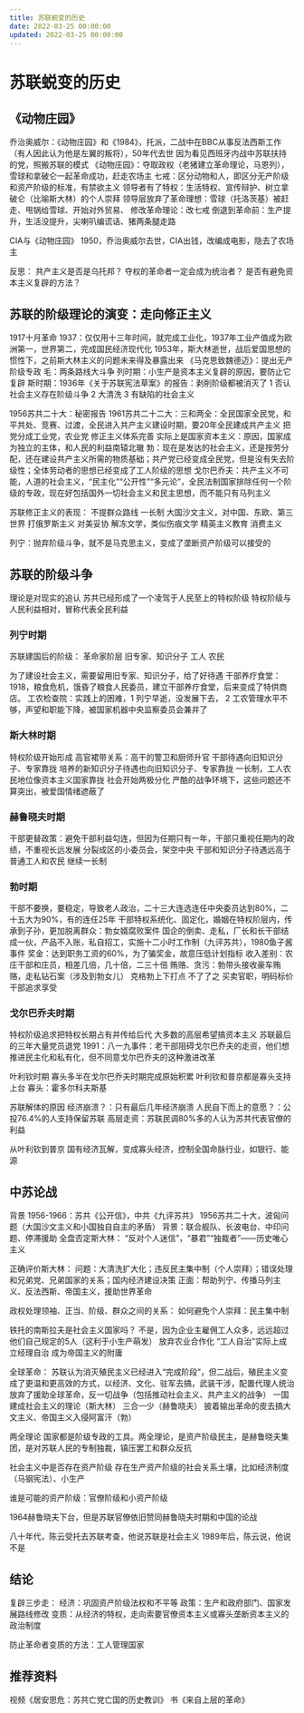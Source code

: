 ```yaml
---
title: 苏联蜕变的历史
date: 2022-03-25 00:00:00
updated: 2022-03-25 00:00:00
---
```


# 苏联蜕变的历史

## 《动物庄园》
乔治奥威尔：《动物庄园》和《1984》，托派，二战中在BBC从事反法西斯工作（有人因此认为他是左翼的叛将），50年代去世
因为看见西班牙内战中苏联扶持的党，照搬苏联的模式
《动物庄园》：夺取政权（老猪建立革命理论，马恩列），雪球和拿破仑一起革命成功，赶走农场主
七戒：区分动物和人，即区分无产阶级和资产阶级的标准，有禁欲主义
领导者有了特权：生活特权、宣传辩护、树立拿破仑（比喻斯大林）的个人崇拜
领导层放弃了革命理想：雪球（托洛茨基）被赶走、甩锅给雪球、开始对外贸易、
修改革命理论：改七戒
倒退到革命前：生产提升，生活没提升，尖喇叭编谎话、猪两条腿走路

CIA与《动物庄园》
1950，乔治奥威尔去世，CIA出钱，改编成电影，隐去了农场主

反思：
共产主义是否是乌托邦？
夺权的革命者一定会成为统治者？
是否有避免资本主义复辟的方法？

## 苏联的阶级理论的演变：走向修正主义
1917十月革命
1937：仅仅用十三年时间，就完成工业化，1937年工业产值成为欧洲第一，世界第二，完成国民经济现代化
1953年，斯大林逝世，战后爱国思想的惯性下，之前斯大林主义的问题未来得及暴露出来
《马克思致魏德迈》：提出无产阶级专政
毛：两条路线大斗争
列时期：小生产是资本主义复辟的原因，要防止它复辟
斯时期：1936年《关于苏联宪法草案》的报告：剥削阶级都被消灭了
1 否认社会主义存在阶级斗争
2 大清洗
3 有缺陷的社会主义

1956苏共二十大：秘密报告
1961苏共二十二大：三和两全：全民国家全民党，和平共处、竞赛、过渡，全民进入共产主义建设时期，要20年全民建成共产主义
把党分成工业党，农业党
修正主义体系完善
实际上是国家资本主义：原因，国家成为独立的主体，和人民的利益南辕北辙
勃：现在是发达的社会主义，还是按劳分配，还在建设共产主义所需的物质基础；共产党已经变成全民党，但是没有失去阶级性；全体劳动者的思想已经变成了工人阶级的思想
戈尔巴乔夫：共产主义不可能，人道的社会主义，“民主化”“公开性”“多元论”，全民法制国家排除任何一个阶级的专政，现在好包括国外一切社会主义和民主思想，而不能只有马列主义

苏联修正主义的表现：
不提群众路线
一长制
大国沙文主义，对中国、东欧、第三世界
打俄罗斯主义
对美妥协
解冻文学，类似伤痕文学
精英主义教育
消费主义

列宁：抛弃阶级斗争，就不是马克思主义，变成了垄断资产阶级可以接受的

## 苏联的阶级斗争
理论是对现实的追认
苏共已经形成了一个凌驾于人民至上的特权阶级
特权阶级与人民利益相对，冒称代表全民利益

### 列宁时期
苏联建国后的阶级：
革命家阶层
旧专家、知识分子
工人
农民

为了建设社会主义，需要留用旧专家、知识分子，给了好待遇
干部养疗食堂：1918，粮食危机，饿昏了粮食人民委员，建立干部养疗食堂，后来变成了特供商店。
工农检查院：实践上的困难，1 列宁早逝，没发展下去， 2 工农管理水平不够，声望和职能下降，被国家机器中央监察委员会兼并了

### 斯大林时期
特权阶级开始形成
高官裙带关系：高干的警卫和厨师升官
干部待遇向旧知识分子、专家靠拢
培养的新知识分子待遇也向旧知识分子、专家靠拢
一长制，工人农民地位像资本主义国家靠拢
社会开始两极分化
严酷的战争环境下，这些问题还不算突出，被爱国情绪遮蔽了

### 赫鲁晓夫时期
干部更替政策：避免干部利益勾连，但因为任期只有一年，干部只重视任期内的政绩，不重视长远发展
分裂成区的小委员会，架空中央
干部和知识分子待遇远高于普通工人和农民
继续一长制

### 勃时期
干部不要换，要稳定，导致老人政治，二十三大连选连任中央委员达到80%，二十五大为90%，有的连任25年
干部特权系统化、固定化，婚姻在特权阶层内，传承到子孙，更加脱离群众：勃女婿腐败案件
国企的倒卖、走私，厂长和长干部结成一伙，产品不入账，私自招工，实施十二小时工作制（九评苏共），1980鱼子酱事件
奖金：达到职务工资的60%，为了骗奖金，故意压低计划指标
收入差别：农庄干部和庄员，相差几倍，几十倍，二三十倍
贿赂、贪污：勃带头接收豪车贿赂，走私钻石案（涉及到勃女儿） 克格勃上下打点 不了了之
买卖官职，明码标价
干部追求享受

### 戈尔巴乔夫时期
特权阶级追求把特权长期占有并传给后代
大多数的高层希望搞资本主义
苏联最后的三年大量党员退党
1991：八一九事件：老干部阻碍戈尔巴乔夫的走资，他们想推进民主化和私有化，但不同意戈尔巴乔夫的这种激进改革

叶利钦时期
寡头多半在戈尔巴乔夫时期完成原始积累
叶利钦和普京都是寡头支持上台
寡头：霍多尔科夫斯基

苏联解体的原因
经济崩溃？：只有最后几年经济崩溃
人民自下而上的意愿？：公投76.4%的人支持保留苏联
高层走资：苏联民调80%多的人认为苏共代表官僚的利益

从叶利钦到普京
国有经济瓦解，变成寡头经济，控制全国命脉行业，如银行、能源

## 中苏论战
背景
1956-1966：苏共《公开信》，中共《九评苏共》
1956苏共二十大，波匈问题（大国沙文主义和小国独自自主的矛盾）
背景：联合舰队、长波电台、中印问题、停滞援助
全盘否定斯大林：
“反对个人迷信”，“暴君”“独裁者”——历史唯心主义

正确评价斯大林：
问题：大清洗扩大化；违反民主集中制（个人崇拜）；错误处理和兄弟党、兄弟国家的关系；国内经济建设决策
正面：帮助列宁、传播马列主义、反法西斯、帝国主义，援助世界革命

政权处理领袖、正当、阶级、群众之间的关系：
如何避免个人崇拜：民主集中制

铁托的南斯拉夫是社会主义国家吗？
不是，因为企业主雇佣工人众多，远远超过他们自己规定的5人（这利于小生产萌发）
放弃农业合作化
“工人自治”实际上成立经理自治
成为帝国主义的附庸

全球革命：
苏联认为消灭殖民主义已经进入“完成阶段”，但二战后，殖民主义变成了更温和更高效的方式，以经济、文化、驻军去搞，武装干涉，配置代理人统治
放弃了援助全球革命，反一切战争（包括推动社会主义、共产主义的战争）
一国建成社会主义的理论（斯大林）
三合一少（赫鲁晓夫）
披着输出革命的皮去搞大文主义、帝国主义入侵阿富汗（勃）

两全理论
国家都是阶级专政的工具。两全理论，是资产阶级民主，是赫鲁晓夫集团，是对苏联人民的专制独裁，镇压罢工和群众反抗

社会主义中是否存在资产阶级
存在生产资产阶级的社会关系土壤，比如经济制度（马钢宪法）、小生产

谁是可能的资产阶级：官僚阶级和小资产阶级

1964赫鲁晓夫下台，但是苏联官僚依旧赞同赫鲁晓夫时期和中国的论战

八十年代，陈云受托去苏联考查，他说苏联是社会主义
1989年后，陈云说，他说不是

## 结论

复辟三步走：
经济：巩固资产阶级法权和不平等
政策：生产和政府部门、国家发展路线修改
变质：从经济的特权，走向索要官僚资本主义或寡头垄断资本主义的政治制度

防止革命者变质的方法：工人管理国家

## 推荐资料
视频《居安思危：苏共亡党亡国的历史教训》
书《来自上层的革命》
